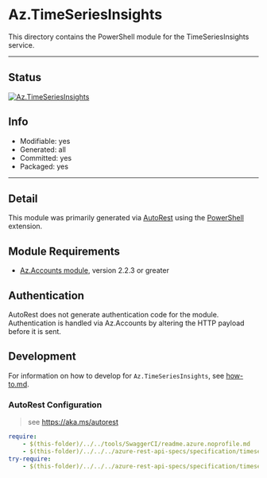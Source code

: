 <!-- region Generated -->
# Az.TimeSeriesInsights
This directory contains the PowerShell module for the TimeSeriesInsights service.

---
## Status
[![Az.TimeSeriesInsights](https://img.shields.io/powershellgallery/v/Az.TimeSeriesInsights.svg?style=flat-square&label=Az.TimeSeriesInsights "Az.TimeSeriesInsights")](https://www.powershellgallery.com/packages/Az.TimeSeriesInsights/)

## Info
- Modifiable: yes
- Generated: all
- Committed: yes
- Packaged: yes

---
## Detail
This module was primarily generated via [AutoRest](https://github.com/Azure/autorest) using the [PowerShell](https://github.com/Azure/autorest.powershell) extension.

## Module Requirements
- [Az.Accounts module](https://www.powershellgallery.com/packages/Az.Accounts/), version 2.2.3 or greater

## Authentication
AutoRest does not generate authentication code for the module. Authentication is handled via Az.Accounts by altering the HTTP payload before it is sent.

## Development
For information on how to develop for `Az.TimeSeriesInsights`, see [how-to.md](how-to.md).
<!-- endregion -->

### AutoRest Configuration
> see https://aka.ms/autorest

``` yaml
require:
    - $(this-folder)/../../tools/SwaggerCI/readme.azure.noprofile.md
    - $(this-folder)/../../../azure-rest-api-specs/specification/timeseriesinsights/resource-manager/readme.md
try-require:
    - $(this-folder)/../../../azure-rest-api-specs/specification/timeseriesinsights/resource-manager/readme.powershell.md
```
